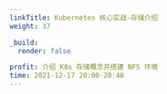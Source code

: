 ```yaml
---
linkTitle: Kubernetes 核心实战-存储介绍
weight: 37

_build:
  render: false

profit: 介绍 K8s 存储概念并搭建 NFS 环境
time: 2021-12-17 20:00-20:40
---
```

